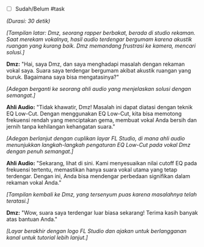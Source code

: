 
- [ ] Sudah/Belum #task 

*(Durasi: 30 detik)*

*[Tampilan latar: Dmz, seorang rapper berbakat, berada di studio rekaman. Saat merekam vokalnya, hasil audio terdengar bergumam karena akustik ruangan yang kurang baik. Dmz memandang frustrasi ke kamera, mencari solusi.]*

**Dmz:** "Hai, saya Dmz, dan saya menghadapi masalah dengan rekaman vokal saya. Suara saya terdengar bergumam akibat akustik ruangan yang buruk. Bagaimana saya bisa mengatasinya?"

*[Adegan berganti ke seorang ahli audio yang menjelaskan solusi dengan semangat.]*

**Ahli Audio:** "Tidak khawatir, Dmz! Masalah ini dapat diatasi dengan teknik EQ Low-Cut. Dengan menggunakan EQ Low-Cut, kita bisa memotong frekuensi rendah yang menciptakan gema, membuat vokal Anda bersih dan jernih tanpa kehilangan kehangatan suara."

*[Adegan berlanjut dengan cuplikan layar FL Studio, di mana ahli audio menunjukkan langkah-langkah pengaturan EQ Low-Cut pada vokal Dmz dengan penuh semangat.]*

**Ahli Audio:** "Sekarang, lihat di sini. Kami menyesuaikan nilai cutoff EQ pada frekuensi tertentu, memastikan hanya suara vokal utama yang tetap terdengar. Dengan ini, Anda bisa mendengar perbedaan signifikan dalam rekaman vokal Anda."

*[Tampilan kembali ke Dmz, yang tersenyum puas karena masalahnya telah teratasi.]*

**Dmz:** "Wow, suara saya terdengar luar biasa sekarang! Terima kasih banyak atas bantuan Anda."

*[Layar berakhir dengan logo FL Studio dan ajakan untuk berlangganan kanal untuk tutorial lebih lanjut.]*
